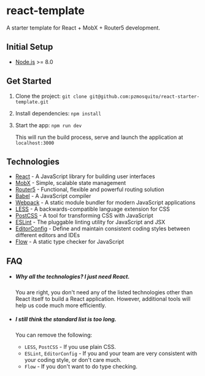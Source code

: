 # react-template

A starter template for React + MobX + Router5 development.

## Initial Setup

- [Node.js](https://nodejs.org) >= 8.0

## Get Started

1. Clone the project: `git clone git@github.com:pzmosquito/react-starter-template.git`

1. Install dependencies: `npm install`

1. Start the app: `npm run dev`
   
   This will run the build process, serve and launch the application at `localhost:3000`

## Technologies

  - [React](https://facebook.github.io/react) - A JavaScript library for building user interfaces
  - [MobX](https://mobx.js.org) - Simple, scalable state management
  - [Router5](https://router5.js.org) - Functional, flexible and powerful routing solution
  - [Babel](https://babeljs.io) - A JavaScript compiler
  - [Webpack](https://webpack.js.org/) - A static module bundler for modern JavaScript applications
  - [LESS](http://lesscss.org) - A backwards-compatible language extension for CSS
  - [PostCSS](http://postcss.org) - A tool for transforming CSS with JavaScript
  - [ESLint](https://eslint.org) - The pluggable linting utility for JavaScript and JSX
  - [EditorConfig](http://editorconfig.org) - Define and maintain consistent coding styles between different editors and IDEs
  - [Flow](https://flow.org) - A static type checker for JavaScript

## FAQ

- ##### Why all the technologies? I just need React.
  You are right, you don't need any of the listed technologies other than React itself to build a React application. However, additional tools will help us code much more efficiently.

- ##### I still think the standard list is too long.
  You can remove the following:  
    - `LESS`, `PostCSS` - If you use plain CSS.
    - `ESLint`, `EditorConfig` - If you and your team are very consistent with your coding style, or don't care much.
    - `Flow` - If you don't want to do type checking.
